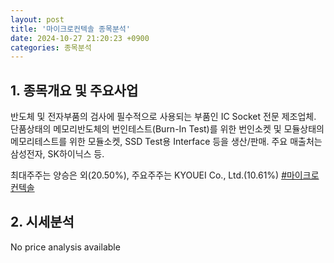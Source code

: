 ```yaml
---
layout: post
title: '마이크로컨텍솔 종목분석'
date: 2024-10-27 21:20:23 +0900
categories: 종목분석
---
```


## 1. 종목개요 및 주요사업

반도체 및 전자부품의 검사에 필수적으로 사용되는 부품인 IC Socket 전문 제조업체. 단품상태의 메모리반도체의 번인테스트(Burn-In Test)를 위한 번인소켓 및 모듈상태의 메모리테스트를 위한 모듈소켓, SSD Test용 Interface 등을 생산/판매. 주요 매출처는 삼성전자, SK하이닉스 등.

최대주주는 양승은 외(20.50%), 주요주주는 KYOUEI Co., Ltd.(10.61%)
[#마이크로컨텍솔](#)

## 2. 시세분석

No price analysis available
